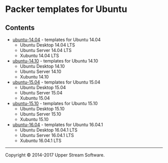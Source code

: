 # Packer templates for Ubuntu

## Contents

* [ubuntu-14.04](ubuntu-14.04/README.mdown) - templates for Ubuntu 14.04
	* Ubuntu Desktop 14.04 LTS
	* Ubuntu Server 14.04 LTS
	* Xubuntu 14.04 LTS
* [ubuntu-14.10](ubuntu-14.10/README.mdown) - templates for Ubuntu 14.10
	* Ubuntu Desktop 14.10
	* Ubuntu Server 14.10
	* Xubuntu 14.10
* [ubuntu-15.04](ubuntu-15.04/README.mdown) - templates for Ubuntu 15.04
	* Ubuntu Desktop 15.04
	* Ubuntu Server 15.04
	* Xubuntu 15.04
* [ubuntu-15.10](ubuntu-15.10/README.mdown) - templates for Ubuntu 15.10
	* Ubuntu Desktop 15.10
	* Ubuntu Server 15.10
	* Xubuntu 15.10
* [ubuntu-16.04](ubuntu-16.04/README.mdown) - templates for Ubuntu 16.04.1
	* Ubuntu Desktop 16.04.1 LTS
	* Ubuntu Server 16.04.1 LTS
	* Xubuntu 16.04.1 LTS

- - -

Copyright &copy; 2014-2017 Upper Stream Software.
